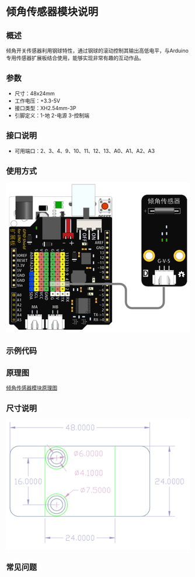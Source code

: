 # 倾角传感器模块说明   

## 概述
倾角开关传感器利用钢球特性，通过钢球的滚动控制其输出高低电平，与Arduino专用传感器扩展板结合使用，能够实现非常有趣的互动作品。

## 参数 
- 尺寸：48x24mm
- 工作电压：+3.3-5V
- 接口类型：XH2.54mm-3P
- 引脚定义：1-地 2-电源 3-控制端

## 接口说明
- 可用端口：2、3、4、9、10、11、12、13、A0、A1、A2、A3

## 使用方式
![](./images/15.png)

## 示例代码

## 原理图
[倾角传感器模块原理图](https://github.com/Haohaodada-official/haohaodada-docs/blob/master/%E5%8E%9F%E7%90%86%E5%9B%BE/%E5%80%BE%E6%96%9C%E5%BC%80%E5%85%B3%E6%A8%A1%E5%9D%97.pdf)

## 尺寸说明
![](./images/01.png)

## 常见问题